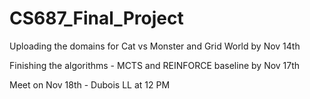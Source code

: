 # CS687_Final_Project

Uploading the domains for Cat vs Monster and Grid World by Nov 14th

Finishing the algorithms - MCTS and REINFORCE baseline by Nov 17th

Meet on Nov 18th - Dubois LL at 12 PM
